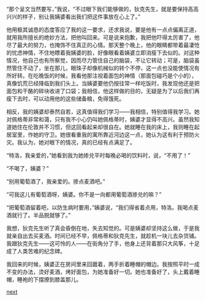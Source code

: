 
“那个呈文当然要写，”我说，“不过眼下我们能够做的，狄克先生，就是要保持高高兴兴的样子，别让我姨婆看出我们把这件事放在心上了。”

他用极其诚恳的态度答应了我的这一要求，还求我说，要是他有一点点偏离正道，就用我所擅长的绝妙方法，把他叫回来。可是说来抱歉，我把他吓得太厉害了，他尽了最大的努力，也掩饰不住真正的心情。那天整个晚上，他的眼睛都带着最凄怆的忧虑神情，不住地瞟着我姨婆的脸，好像眼看着姨婆立即消瘦下去似的。对这种情况，他自己也有所察觉，因而尽力管住自己的脑袋，不让它转动；可是，脑袋虽然管住不动了，坐在那儿，眼珠子却像机械似的转个不停，这一点也没能使情况有所好转。在吃晚饭的时候，我看他那注视着面包的神情（那面包碰巧是个小的），真像饥荒已经降临到我们头上。当姨婆要他仍按往常一样吃饭时，我发现他还是把面包和干酪的碎块收进了口袋；我相信，他这样做的目的，无疑是为了以后我们再瘦下去时，可以动用他的这些储备粮，免得饿死。

相反，我的姨婆却泰然自若，这真值得我们学习——我相信，特别值得我学习。她对佩格蒂非常和蔼，只有我不小心仍叫她佩格蒂时，姨婆才显得不高兴。虽然我知道她住在伦敦并不习惯，但这回看起来却很自在。她就睡在我的床上，我则睡在起居室里，作她的守卫。她很看重我的寓所靠近河边这一点，她认为这有利于预防火灾。我认为，她对眼下的情况，真的已经有点满足了。

“特洛，我亲爱的，”她看到我为她掺兑平时每晚必喝的饮料时，说，“不用了！”

“不喝了，姨婆？”

“别用葡萄酒了，我亲爱的。掺点麦酒吧。”

“可我这儿有葡萄酒呀，姨婆。你不是一向都用葡萄酒掺兑的嘛？”

“把葡萄酒留着吧，以防生病时要用，”姨婆说，“我们得省着点用，特洛。我喝点麦酒就行了。半品脱就够了。”

我想，狄克先生听了真会昏倒在地，失去知觉的。可是姨婆却坚持这么做，于是我就亲自出去买麦酒。时间已经不早，佩格蒂和狄克先生，就趁机一块儿去杂货铺。我跟狄克先生——这可怜的人——在街角分了手，他身上还背着那只大风筝，十足成了人类苦难的纪念碑。

我回来的时候，姨婆正在房间里来回踱着，两手折着睡帽的帽边。我按照平时一成不变的办法，烫好麦酒，烤好面包，为她准备好一切。她也准备好了，头上戴着睡帽，睡袍的下摆撩到膝盖那儿。

[next](page444.md)